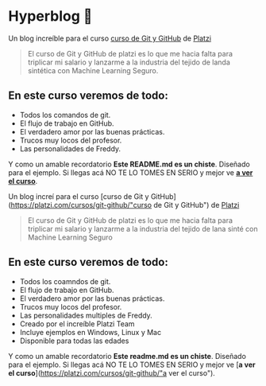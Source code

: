 # Hyperblog 💚

Un blog incre&iacute;ble para el curso [curso de Git y GitHub](https://platzi.com/cursos/git-guthub/ "curso de Git y GitHub") de [Platzi](https://platzi.com/ "Platzi")
>El curso de Git y GitHub de platzi es lo que me hacia falta para triplicar mi salario y lanzarme a la industria del tejido de landa sint&eacute;tica con Machine Learning
>Seguro.

## En este curso veremos de todo:

* Todos los comandos de git.
* El flujo de trabajo en GitHub.
* El verdadero amor por las buenas pr&aacute;cticas.
* Trucos muy locos del profesor.
* Las personalidades de Freddy.

Y como un amable recordatorio **Este README.md es un chiste**. Diseñado para el ejemplo. Si llegas ac&aacute; NO TE LO TOMES EN SERIO y mejor ve [**a ver el curso**](https://platzi.com/cursos/git-github/ "a ver el curso").

Un blog incre&iacute; para el curso [curso de Git y GitHub](https://platzi.com/cursos/git-github/"curso de Git y GitHub") de [Platzi](https://platzi.com/"Platzi")
>El curso de Git y GitHub de platzi es lo que me hacia falta para triplicar mi salario y lanzarme a la industria del tejido de lana sint&eacute; con Machine Learning
>Seguro

## En este curso veremos de todo:
* Todos los coamndos de git.
* El flujo de trabajo en GitHub.
* El verdadero amor por las buenas pr&aacute;cticas.
* Trucos muy locos del profesor.
* Las personalidades multiples de Freddy.
* Creado por el incre&iacute;ble Platzi Team
* Incluye ejemplos en Windows, Linux y Mac
* Disponible para todas las edades

Y como un amable recordatorio **Este readme.md es un chiste**. Diseñado para el ejemplo. Si llegas ac&aacute; NO TE LO TOMES EN SERIO y mejor ve [**a ver el curso**](https://platzi.com/cursos/git-github/"a ver el curso").

